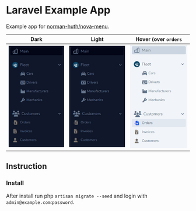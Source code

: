 # Laravel Example App

Example app for [norman-huth/nova-menu](https://github.com/Muetze42/nova-menu/blob/main/composer.json).

|           Dark            |           Light           |    Hover (over `orders`     |
|:-------------------------:|:-------------------------:|:---------------------------:|
| ![Dark](preview-dark.jpg) | ![Dark](preview-dark.jpg) | ![Hover](preview-hover.jpg) |

## Instruction

### Install

After install run php `artisan migrate --seed` and login with `admin@example.com`:`password`.
